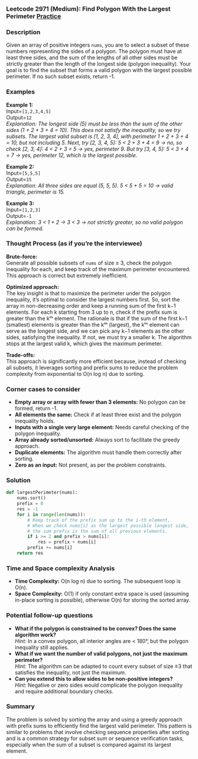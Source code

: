 ### Leetcode 2971 (Medium): Find Polygon With the Largest Perimeter [Practice](https://leetcode.com/problems/find-polygon-with-the-largest-perimeter)

### Description  
Given an array of positive integers `nums`, you are to select a subset of these numbers representing the sides of a polygon. The polygon must have at least three sides, and the sum of the lengths of all other sides must be strictly greater than the length of the longest side (polygon inequality). Your goal is to find the subset that forms a valid polygon with the largest possible perimeter. If no such subset exists, return -1.

### Examples  

**Example 1:**  
Input=`[1,2,3,4,5]`  
Output=`12`  
*Explanation: The longest side (5) must be less than the sum of the other sides (1 + 2 + 3 + 4 = 10). This does not satisfy the inequality, so we try subsets. The largest valid subset is [1, 2, 3, 4], with perimeter 1 + 2 + 3 + 4 = 10, but not including 5. Next, try [2, 3, 4, 5]: 5 < 2 + 3 + 4 = 9 → no, so check [2, 3, 4]: 4 < 2 + 3 = 5 → yes, perimeter 9. But try [3, 4, 5]: 5 < 3 + 4 = 7 → yes, perimeter 12, which is the largest possible.*

**Example 2:**  
Input=`[5,5,5]`  
Output=`15`  
*Explanation: All three sides are equal (5, 5, 5). 5 < 5 + 5 = 10 → valid triangle, perimeter is 15.*

**Example 3:**  
Input=`[1,2,3]`  
Output=`-1`  
*Explanation: 3 < 1 + 2 → 3 < 3 → not strictly greater, so no valid polygon can be formed.*

### Thought Process (as if you’re the interviewee)  
**Brute-force:**  
Generate all possible subsets of `nums` of size ≥ 3, check the polygon inequality for each, and keep track of the maximum perimeter encountered. This approach is correct but extremely inefficient.

**Optimized approach:**  
The key insight is that to maximize the perimeter under the polygon inequality, it’s optimal to consider the largest numbers first. So, sort the array in non-decreasing order and keep a running sum of the first k−1 elements. For each k starting from 3 up to n, check if the prefix sum is greater than the kᵗʰ element. The rationale is that if the sum of the first k−1 (smallest) elements is greater than the kᵗʰ (largest), the kᵗʰ element can serve as the longest side, and we can pick any k−1 elements as the other sides, satisfying the inequality. If not, we must try a smaller k. The algorithm stops at the largest valid k, which gives the maximum perimeter.

**Trade-offs:**  
This approach is significantly more efficient because, instead of checking all subsets, it leverages sorting and prefix sums to reduce the problem complexity from exponential to O(n log n) due to sorting.

### Corner cases to consider  
- **Empty array or array with fewer than 3 elements:** No polygon can be formed, return -1.
- **All elements the same:** Check if at least three exist and the polygon inequality holds.
- **Inputs with a single very large element:** Needs careful checking of the polygon inequality.
- **Array already sorted/unsorted:** Always sort to facilitate the greedy approach.
- **Duplicate elements:** The algorithm must handle them correctly after sorting.
- **Zero as an input:** Not present, as per the problem constraints.

### Solution

```python
def largestPerimeter(nums):
    nums.sort()
    prefix = 0
    res = -1
    for i in range(len(nums)):
        # Keep track of the prefix sum up to the i-th element,
        # When we check nums[i] as the largest possible longest side,
        # the sum prefix is the sum of all previous elements.
        if i >= 2 and prefix > nums[i]:
            res = prefix + nums[i]
        prefix += nums[i]
    return res
```

### Time and Space complexity Analysis  

- **Time Complexity:** O(n log n) due to sorting. The subsequent loop is O(n).
- **Space Complexity:** O(1) if only constant extra space is used (assuming in-place sorting is possible), otherwise O(n) for storing the sorted array.

### Potential follow-up questions  
- **What if the polygon is constrained to be convex? Does the same algorithm work?**  
  *Hint:* In a convex polygon, all interior angles are < 180°, but the polygon inequality still applies.
- **What if we want the number of valid polygons, not just the maximum perimeter?**  
  *Hint:* The algorithm can be adapted to count every subset of size ≥3 that satisfies the inequality, not just the maximum.
- **Can you extend this to allow sides to be non-positive integers?**  
  *Hint:* Negative or zero sides would complicate the polygon inequality and require additional boundary checks.

### Summary  
The problem is solved by sorting the array and using a greedy approach with prefix sums to efficiently find the largest valid perimeter. This pattern is similar to problems that involve checking sequence properties after sorting and is a common strategy for subset sum or sequence verification tasks, especially when the sum of a subset is compared against its largest element.